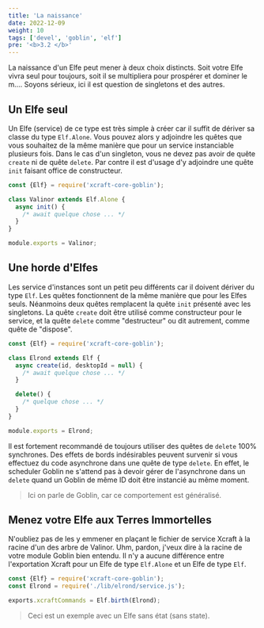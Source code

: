 ```yaml
---
title: 'La naissance'
date: 2022-12-09
weight: 10
tags: ['devel', 'goblin', 'elf']
pre: '<b>3.2 </b>'
---
```


La naissance d'un Elfe peut mener à deux choix distincts. Soit votre Elfe vivra
seul pour toujours, soit il se multipliera pour prospérer et dominer le m....
Soyons sérieux, ici il est question de singletons et des autres.

## Un Elfe seul

Un Elfe (service) de ce type est très simple à créer car il suffit de dériver sa
classe du type `Elf.Alone`. Vous pouvez alors y adjoindre les quêtes que vous
souhaitez de la même manière que pour un service instanciable plusieurs fois.
Dans le cas d'un singleton, vous ne devez pas avoir de quête `create` ni de
quête `delete`. Par contre il est d'usage d'y adjoindre une quête `init` faisant
office de constructeur.

```js
const {Elf} = require('xcraft-core-goblin');

class Valinor extends Elf.Alone {
  async init() {
    /* await quelque chose ... */
  }
}

module.exports = Valinor;
```

## Une horde d'Elfes

Les service d'instances sont un petit peu différents car il doivent dériver du
type `Elf`. Les quêtes fonctionnent de la même manière que pour les Elfes seuls.
Néanmoins deux quêtes remplacent la quête `init` présenté avec les singletons.
La quête `create` doit être utilisé comme constructeur pour le service, et la
quête `delete` comme "destructeur" ou dit autrement, comme quête de "dispose".

```js
const {Elf} = require('xcraft-core-goblin');

class Elrond extends Elf {
  async create(id, desktopId = null) {
    /* await quelque chose ... */
  }

  delete() {
    /* quelque chose ... */
  }
}

module.exports = Elrond;
```

Il est fortement recommandé de toujours utiliser des quêtes de `delete` 100%
synchrones. Des effets de bords indésirables peuvent survenir si vous effectuez
du code asynchrone dans une quête de type `delete`. En effet, le scheduler
Goblin ne s'attend pas à devoir gérer de l'asynchrone dans un `delete` quand un
Goblin de même ID doit être instancié au même moment.

> Ici on parle de Goblin, car ce comportement est généralisé.

## Menez votre Elfe aux Terres Immortelles

N'oubliez pas de les y emmener en plaçant le fichier de service Xcraft à la
racine d'un des arbre de Valinor. Uhm, pardon, j'veux dire à la racine de votre
module Goblin bien entendu. Il n'y a aucune différence entre l'exportation
Xcraft pour un Elfe de type `Elf.Alone` et un Elfe de type `Elf`.

```js
const {Elf} = require('xcraft-core-goblin');
const Elrond = require('./lib/elrond/service.js');

exports.xcraftCommands = Elf.birth(Elrond);
```

> Ceci est un exemple avec un Elfe sans état (sans state).
